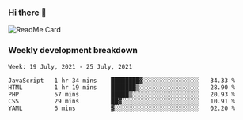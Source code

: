 ### Hi there 👋

<!--
**itzcy/itzcy** is a ✨ _special_ ✨ repository because its `README.md` (this file) appears on your GitHub profile.

Here are some ideas to get you started:

- 🔭 I’m currently working on ...
- 🌱 I’m currently learning ...
- 👯 I’m looking to collaborate on ...
- 🤔 I’m looking for help with ...
- 💬 Ask me about ...
- 📫 How to reach me: ...
- 😄 Pronouns: ...
- ⚡ Fun fact: ...
-->
![ReadMe Card](https://github-readme-stats.vercel.app/api?username=itzcy&show_icons=true&title_color=2d3198&icon_color=797cb8&text_color=24292e&bg_color=f6f8fa)

### Weekly development breakdown
<!--START_SECTION:waka-->
```text
Week: 19 July, 2021 - 25 July, 2021

JavaScript   1 hr 34 mins    ████████▓░░░░░░░░░░░░░░░░   34.33 % 
HTML         1 hr 19 mins    ███████▒░░░░░░░░░░░░░░░░░   28.90 % 
PHP          57 mins         █████▒░░░░░░░░░░░░░░░░░░░   20.93 % 
CSS          29 mins         ██▓░░░░░░░░░░░░░░░░░░░░░░   10.91 % 
YAML         6 mins          ▓░░░░░░░░░░░░░░░░░░░░░░░░   02.20 % 
```
<!--END_SECTION:waka-->
